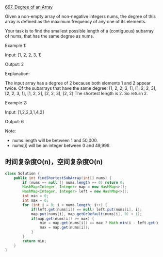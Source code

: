 [697. Degree of an Array](https://leetcode.com/problems/degree-of-an-array/)

Given a non-empty array of non-negative integers nums, the degree of this array is defined as the maximum frequency of any one of its elements.

Your task is to find the smallest possible length of a (contiguous) subarray of nums, that has the same degree as nums.

Example 1:

Input: [1, 2, 2, 3, 1]

Output: 2

Explanation:

The input array has a degree of 2 because both elements 1 and 2 appear twice.
Of the subarrays that have the same degree:
[1, 2, 2, 3, 1], [1, 2, 2, 3], [2, 2, 3, 1], [1, 2, 2], [2, 2, 3], [2, 2]
The shortest length is 2. So return 2.

Example 2:

Input: [1,2,2,3,1,4,2]

Output: 6

Note:
- nums.length will be between 1 and 50,000.
- nums[i] will be an integer between 0 and 49,999.

## 时间复杂度O(n)，空间复杂度O(n)
```java
class Solution {
    public int findShortestSubArray(int[] nums) {
        if (nums == null || nums.length == 0) return 0;
        HashMap<Integer, Integer> map = new HashMap<>();
        HashMap<Integer, Integer> left = new HashMap<>();
        int min = 0;
        int max = 0;
        for (int i = 0; i < nums.length; i++) {
            if(left.get(nums[i]) == null) left.put(nums[i], i);
            map.put(nums[i], map.getOrDefault(nums[i], 0) + 1);
            if(map.get(nums[i]) >= max) {
                min = map.get(nums[i]) == max ? Math.min(i - left.get(nums[i]) + 1, min) : i - left.get(nums[i]) + 1;
                max = map.get(nums[i]);
            }
        }
        return min;
    }
}
```
